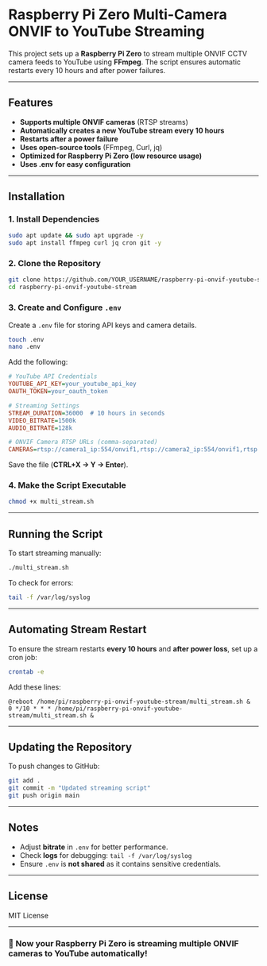 # Raspberry Pi Zero Multi-Camera ONVIF to YouTube Streaming

This project sets up a **Raspberry Pi Zero** to stream multiple ONVIF CCTV camera feeds to YouTube using **FFmpeg**. The script ensures automatic restarts every 10 hours and after power failures.

---

## Features

- **Supports multiple ONVIF cameras** (RTSP streams)
- **Automatically creates a new YouTube stream every 10 hours**
- **Restarts after a power failure**
- **Uses open-source tools** (FFmpeg, Curl, jq)
- **Optimized for Raspberry Pi Zero (low resource usage)**
- **Uses .env for easy configuration**

---

## Installation

### 1. Install Dependencies

```sh
sudo apt update && sudo apt upgrade -y
sudo apt install ffmpeg curl jq cron git -y
```

### 2. Clone the Repository

```sh
git clone https://github.com/YOUR_USERNAME/raspberry-pi-onvif-youtube-stream.git
cd raspberry-pi-onvif-youtube-stream
```

### 3. Create and Configure `.env`

Create a `.env` file for storing API keys and camera details.

```sh
touch .env
nano .env
```

Add the following:

```ini
# YouTube API Credentials
YOUTUBE_API_KEY=your_youtube_api_key
OAUTH_TOKEN=your_oauth_token

# Streaming Settings
STREAM_DURATION=36000  # 10 hours in seconds
VIDEO_BITRATE=1500k
AUDIO_BITRATE=128k

# ONVIF Camera RTSP URLs (comma-separated)
CAMERAS=rtsp://camera1_ip:554/onvif1,rtsp://camera2_ip:554/onvif1,rtsp://camera3_ip:554/onvif1
```

Save the file (**CTRL+X → Y → Enter**).

### 4. Make the Script Executable

```sh
chmod +x multi_stream.sh
```

---

## Running the Script

To start streaming manually:

```sh
./multi_stream.sh
```

To check for errors:

```sh
tail -f /var/log/syslog
```

---

## Automating Stream Restart

To ensure the stream restarts **every 10 hours** and **after power loss**, set up a cron job:

```sh
crontab -e
```

Add these lines:

```
@reboot /home/pi/raspberry-pi-onvif-youtube-stream/multi_stream.sh &
0 */10 * * * /home/pi/raspberry-pi-onvif-youtube-stream/multi_stream.sh &
```

---

## Updating the Repository

To push changes to GitHub:

```sh
git add .
git commit -m "Updated streaming script"
git push origin main
```

---

## Notes

- Adjust **bitrate** in `.env` for better performance.
- Check **logs** for debugging: `tail -f /var/log/syslog`
- Ensure `.env` is **not shared** as it contains sensitive credentials.

---

## License

MIT License

---

### 🚀 Now your Raspberry Pi Zero is streaming multiple ONVIF cameras to YouTube automatically!
